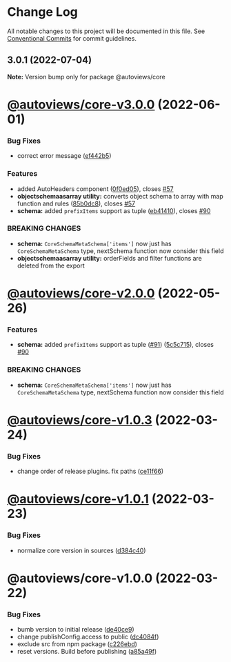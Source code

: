 # Change Log

All notable changes to this project will be documented in this file.
See [Conventional Commits](https://conventionalcommits.org) for commit guidelines.

## 3.0.1 (2022-07-04)

**Note:** Version bump only for package @autoviews/core





# [@autoviews/core-v3.0.0](https://github.com/wix-incubator/autoviews/compare/@autoviews/core-v2.0.0...@autoviews/core-v3.0.0) (2022-06-01)

### Bug Fixes

- correct error message ([ef442b5](https://github.com/wix-incubator/autoviews/commit/ef442b5ade82088909a14c79aadd58f5fc662fc4))

### Features

- added AutoHeaders component ([0f0ed05](https://github.com/wix-incubator/autoviews/commit/0f0ed0550c3651fd345a8b52a040f9e67e9f6195)), closes [#57](https://github.com/wix-incubator/autoviews/issues/57)
- **objectschemaasarray utility:** converts object schema to array with map function and rules ([85b0dc8](https://github.com/wix-incubator/autoviews/commit/85b0dc8655af57388604741198124f8ca5e8c585)), closes [#57](https://github.com/wix-incubator/autoviews/issues/57)
- **schema:** added `prefixItems` support as tuple ([eb41410](https://github.com/wix-incubator/autoviews/commit/eb414108781449a2f6d369151d67a3dc141a0996)), closes [#90](https://github.com/wix-incubator/autoviews/issues/90)

### BREAKING CHANGES

- **schema:** `CoreSchemaMetaSchema['items']` now just has `CoreSchemaMetaSchema` type,
  nextSchema function now consider this field
- **objectschemaasarray utility:** orderFields and filter functions are deleted from the export

# [@autoviews/core-v2.0.0](https://github.com/wix-incubator/autoviews/compare/@autoviews/core-v1.0.3...@autoviews/core-v2.0.0) (2022-05-26)

### Features

- **schema:** added `prefixItems` support as tuple ([#91](https://github.com/wix-incubator/autoviews/issues/91)) ([5c5c715](https://github.com/wix-incubator/autoviews/commit/5c5c715685906424edc07e339b28acb3f477da0a)), closes [#90](https://github.com/wix-incubator/autoviews/issues/90)

### BREAKING CHANGES

- **schema:** `CoreSchemaMetaSchema['items']` now just has `CoreSchemaMetaSchema` type,
  nextSchema function now consider this field

# [@autoviews/core-v1.0.3](https://github.com/wix-incubator/autoviews/compare/@autoviews/core-v1.0.2...@autoviews/core-v1.0.3) (2022-03-24)

### Bug Fixes

- change order of release plugins. fix paths ([ce11f66](https://github.com/wix-incubator/autoviews/commit/ce11f66b1f730d48fd4c60aa9e0cc1388b21206d))

# [@autoviews/core-v1.0.1](https://github.com/wix-incubator/autoviews/compare/@autoviews/core-v1.0.0...@autoviews/core-v1.0.1) (2022-03-23)

### Bug Fixes

- normalize core version in sources ([d384c40](https://github.com/wix-incubator/autoviews/commit/d384c4008208ca18d9d2def9e8cd43849358f9ab))

# @autoviews/core-v1.0.0 (2022-03-22)

### Bug Fixes

- bumb version to initial release ([de40ce9](https://github.com/wix-incubator/autoviews/commit/de40ce98c7690927cfbf2bbf86b5073f06ba5ae3))
- change publishConfig.access to public ([dc4084f](https://github.com/wix-incubator/autoviews/commit/dc4084f40ae95c4148d50f0b44175ae040cb1851))
- exclude src from npm package ([c226ebd](https://github.com/wix-incubator/autoviews/commit/c226ebde7916095b6a42a800c6b2f554b850f8ff))
- reset versions. Build before publishing ([a85a49f](https://github.com/wix-incubator/autoviews/commit/a85a49f3572b5ab3303821567d00685031fd78ef))
